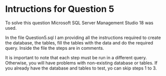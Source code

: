 # Intructions for Question 5

To solve this question Microsoft SQL Server Management Studio 18 was used.

In the file Question5.sql I am providing all the instructions required to create the database, the tables, fill the tables with the data and do the required query. Inside the file the steps are in comments. 

It is important to note that each step must be run in a different query. Otherwise, you will have problems with non-existing database or tables. If you already have the database and tables to test, yo can skip steps 1 to 3. 
